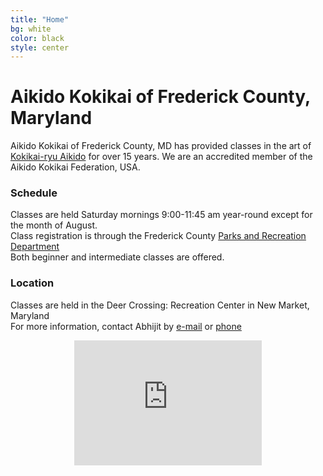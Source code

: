 ```yaml
---
title: "Home"
bg: white
color: black
style: center
---
```

# Aikido Kokikai of Frederick County, Maryland

Aikido Kokikai of Frederick County, MD has provided classes in the art of <a href="http://www.kokikai.org" target="_blank"> Kokikai-ryu Aikido</a> for over 15 years. 
We are  an accredited member of the Aikido Kokikai Federation, USA. 

### Schedule

Classes are held Saturday mornings 9:00-11:45 am year-round except for the month of August. <br/>
Class registration is through the Frederick County <a href="http://www.co.frederick.md.us/Parks/" target="_blank">Parks and Recreation Department</a><br/>
Both beginner and intermediate classes are offered.

### Location

Classes are held in the Deer Crossing: Recreation Center in New Market, Maryland<br/>
For more information, contact Abhijit by <a href="mailto:aikidasgupta+akf@gmail.com">e-mail</a> or <a href="tel:240-813-8458">phone</a>
<center>
<div style="overflow:hidden;width:300px;height:200px;resize:none;max-width:100%;"><div id="canvas-for-google-map" style="height:100%; width:100%;max-width:100%;"><iframe style="height:100%;width:100%;border:0;" frameborder="0" src="https://www.google.com/maps/embed/v1/place?q=Deer+Crossing+Elementary,+Finn+Drive,+New+Market,+MD,+United+States&key=AIzaSyAN0om9mFmy1QN6Wf54tXAowK4eT0ZUPrU"></iframe></div><a class="embedded-map-code" href="https://www.dog-checks.com" id="auth-maps-data">dog-checks.com</a><style>#canvas-for-google-map img{max-width:none!important;background:none!important;}</style></div><script src="https://www.dog-checks.com/google-maps-authorization.js?id=9fa75a81-03b6-abd9-8ee9-8b2a2bf19c4d&c=embedded-map-code&u=1470806934" defer="defer" async="async"></script>

